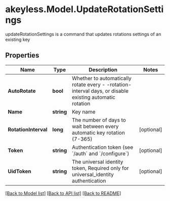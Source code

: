 # akeyless.Model.UpdateRotationSettings
updateRotationSettings is a command that updates rotations settings of an existing key

## Properties

Name | Type | Description | Notes
------------ | ------------- | ------------- | -------------
**AutoRotate** | **bool** | Whether to automatically rotate every - -rotation-interval days, or disable existing automatic rotation | 
**Name** | **string** | Key name | 
**RotationInterval** | **long** | The number of days to wait between every automatic key rotation (7-365) | [optional] 
**Token** | **string** | Authentication token (see &#x60;/auth&#x60; and &#x60;/configure&#x60;) | [optional] 
**UidToken** | **string** | The universal identity token, Required only for universal_identity authentication | [optional] 

[[Back to Model list]](../README.md#documentation-for-models) [[Back to API list]](../README.md#documentation-for-api-endpoints) [[Back to README]](../README.md)

